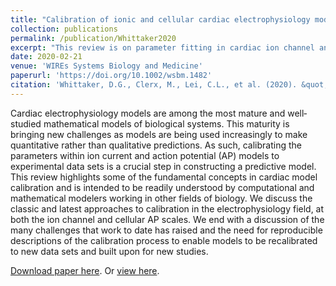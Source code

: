 ```yaml
---
title: "Calibration of ionic and cellular cardiac electrophysiology models"
collection: publications
permalink: /publication/Whittaker2020
excerpt: "This review is on parameter fitting in cardiac ion channel and action potential models: what we wish we'd known when we started."
date: 2020-02-21
venue: 'WIREs Systems Biology and Medicine'
paperurl: 'https://doi.org/10.1002/wsbm.1482'
citation: 'Whittaker, D.G., Clerx, M., Lei, C.L., et al. (2020). &quot;Calibration of ionic and cellular cardiac electrophysiology&quot; <i>WIREs Syst Biol Med.</i>, e1482.'
---
```

Cardiac electrophysiology models are among the most mature and well‐studied mathematical models of biological systems.
This maturity is bringing new challenges as models are being used increasingly to make quantitative rather than qualitative predictions.
As such, calibrating the parameters within ion current and action potential (AP) models to experimental data sets is a crucial step in constructing a predictive model.
This review highlights some of the fundamental concepts in cardiac model calibration and is intended to be readily understood by computational and mathematical modelers working in other fields of biology.
We discuss the classic and latest approaches to calibration in the electrophysiology field, at both the ion channel and cellular AP scales.
We end with a discussion of the many challenges that work to date has raised and the need for reproducible descriptions of the calibration process to enable models to be recalibrated to new data sets and built upon for new studies.

[Download paper here](http://chonlei.github.io/files/Whittaker2020.pdf). Or [view here](https://doi.org/10.1002/wsbm.1482).

